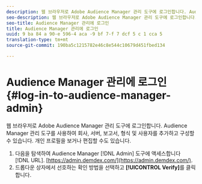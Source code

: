 ```yaml
---
description: 웹 브라우저로 Adobe Audience Manager 관리 도구에 로그인합니다. Audience Manager 관리 도구를 사용하여 회사, 서버, 보고서, 형식 및 사용자를 추가하고 구성할 수 있습니다. 개인 프로필을 보거나 편집할 수도 있습니다.
seo-description: 웹 브라우저로 Adobe Audience Manager 관리 도구에 로그인합니다. Audience Manager 관리 도구를 사용하여 회사, 서버, 보고서, 형식 및 사용자를 추가하고 구성할 수 있습니다. 개인 프로필을 보거나 편집할 수도 있습니다.
seo-title: Audience Manager 관리에 로그인
title: Audience Manager 관리에 로그인
uuid: 9 ba 84 a 90-e 596-4 aca -9 bf 7-f 7 dcf 5 c 1 cca 5
translation-type: tm+mt
source-git-commit: 190ba5c1215782e46c8e544c10679d451fbed134

---
```



# Audience Manager 관리에 로그인 {#log-in-to-audience-manager-admin}

웹 브라우저로 Adobe Audience Manager 관리 도구에 로그인합니다. Audience Manager 관리 도구를 사용하여 회사, 서버, 보고서, 형식 및 사용자를 추가하고 구성할 수 있습니다. 개인 프로필을 보거나 편집할 수도 있습니다.

<!-- t_login.xml -->

1. 다음을 탐색하여 Audience Manager [!DNL Admin] 도구에 액세스합니다 [!DNL URL]. [https://admin.demdex.com/](https://admin.demdex.com/).
1. 드롭다운 상자에서 선호하는 확인 방법을 선택하고 **[!UICONTROL Verify]**&#x200B;를 클릭합니다.
